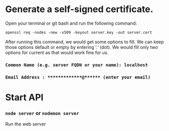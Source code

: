 # Generate a self-signed certificate. 

Open your terminal or git bash and run the following command:

`openssl req -nodes -new -x509 -keyout server.key -out server.cert`

After running this command, we would get some options to fill. We can keep those options default or empty by entering ‘.‘ (dot). We would fill only two options for current as that would work fine for us.

### `Common Name (e.g. server FQDN or your name): localhost`
### `Email Address : *************@****** (enter your email)`


# Start API

### `node server` or `nodemon server`

Run the web server

